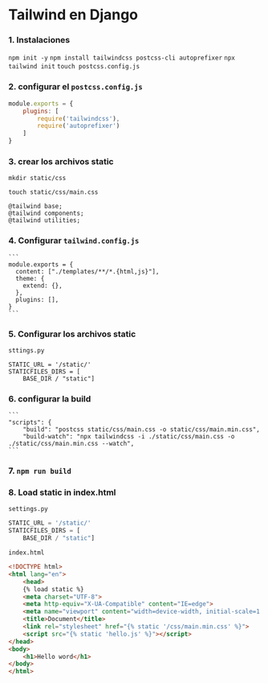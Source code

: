 # Tailwind en Django

### 1. Instalaciones

`npm init -y`
`npm install tailwindcss postcss-cli autoprefixer`
`npx tailwind init`
`touch postcss.config.js`

### 2. configurar el `postcss.config.js`
    
```js
module.exports = {
    plugins: [
        require('tailwindcss'),
        require('autoprefixer')
    ]
}
```
    
### 3. crear los archivos static
    
`mkdir static/css`

`touch static/css/main.css`

```
@tailwind base;
@tailwind components;
@tailwind utilities;
```
    
### 4. Configurar `tailwind.config.js`
    
    ```
    module.exports = {
      content: ["./templates/**/*.{html,js}"],
      theme: {
        extend: {},
      },
      plugins: [],
    }
    ```
    
### 5. Configurar los archivos static
    
`sttings.py`

```
STATIC_URL = '/static/'
STATICFILES_DIRS = [
    BASE_DIR / "static"]
```
    
### 6. configurar la build
    
    ```
    "scripts": {
        "build": "postcss static/css/main.css -o static/css/main.min.css",
        "build-watch": "npx tailwindcss -i ./static/css/main.css -o ./static/css/main.min.css --watch",
    ```
    
### 7. `npm run build`


### 8. Load static in index.html

`settings.py`

```py
STATIC_URL = '/static/'
STATICFILES_DIRS = [
    BASE_DIR / "static"]
```

`index.html`
``` html
<!DOCTYPE html>
<html lang="en">
    <head>
    {% load static %}
    <meta charset="UTF-8">
    <meta http-equiv="X-UA-Compatible" content="IE=edge">
    <meta name="viewport" content="width=device-width, initial-scale=1.0">
    <title>Document</title>
    <link rel="stylesheet" href="{% static '/css/main.min.css' %}">
    <script src="{% static 'hello.js' %}"></script>
</head>
<body>
    <h1>Hello word</h1>
</body>
</html>
```
